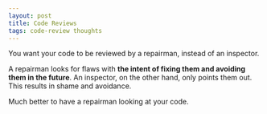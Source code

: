 ```yaml
---
layout: post
title: Code Reviews
tags: code-review thoughts
---
```


You want your code to be reviewed by a repairman, instead of an inspector. 

A repairman looks for flaws with **the intent of fixing them and avoiding them in the future**. An inspector, on the other hand, only points them out. This results in shame and avoidance. 

Much better to have a repairman looking at your code. 

